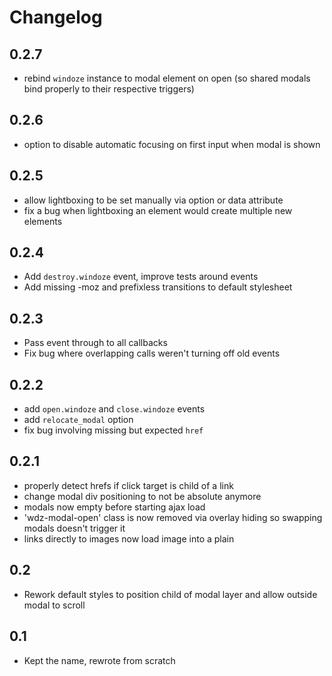 # Changelog

## 0.2.7

- rebind `windoze` instance to modal element on open (so shared modals bind properly to their respective triggers)

## 0.2.6

- option to disable automatic focusing on first input when modal is shown

## 0.2.5

- allow lightboxing to be set manually via option or data attribute
- fix a bug when lightboxing an element would create multiple new elements

## 0.2.4

- Add `destroy.windoze` event, improve tests around events
- Add missing -moz and prefixless transitions to default stylesheet

## 0.2.3

- Pass event through to all callbacks
- Fix bug where overlapping calls weren't turning off old events

## 0.2.2

- add `open.windoze` and `close.windoze` events
- add `relocate_modal` option
- fix bug involving missing but expected `href`

## 0.2.1

- properly detect hrefs if click target is child of a link
- change modal div positioning to not be absolute anymore
- modals now empty before starting ajax load
- 'wdz-modal-open' class is now removed via overlay hiding so swapping modals doesn't trigger it
- links directly to images now load image into a plain <article>

## 0.2

- Rework default styles to position child of modal layer and allow outside modal to scroll

## 0.1

- Kept the name, rewrote from scratch
